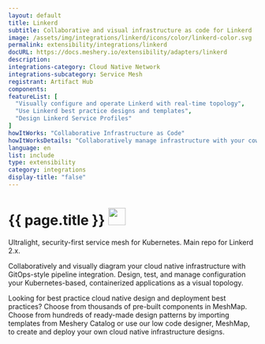 ```yaml
---
layout: default
title: Linkerd
subtitle: Collaborative and visual infrastructure as code for Linkerd
image: /assets/img/integrations/linkerd/icons/color/linkerd-color.svg
permalink: extensibility/integrations/linkerd
docURL: https://docs.meshery.io/extensibility/adapters/linkerd
description: 
integrations-category: Cloud Native Network
integrations-subcategory: Service Mesh
registrant: Artifact Hub
components: 
featureList: [
  "Visually configure and operate Linkerd with real-time topology",
  "Use Linkerd best practice designs and templates",
  "Design Linkerd Service Profiles"
]
howItWorks: "Collaborative Infrastructure as Code"
howItWorksDetails: "Collaboratively manage infrastructure with your coworkers synchronously sharing the same designs."
language: en
list: include
type: extensibility
category: integrations
display-title: "false"
---
```

<h1>{{ page.title }} <img src="{{ page.image }}" style="width: 35px; height: 35px;" /></h1>

<p>
Ultralight, security-first service mesh for Kubernetes. Main repo for Linkerd 2.x.
</p>
<p>
    Collaboratively and visually diagram your cloud native infrastructure with GitOps-style pipeline integration. Design, test, and manage configuration your Kubernetes-based, containerized applications as a visual topology.
</p>
<p>
    Looking for best practice cloud native design and deployment best practices? Choose from thousands of pre-built components in MeshMap. Choose from hundreds of ready-made design patterns by importing templates from Meshery Catalog or use our low code designer, MeshMap, to create and deploy your own cloud native infrastructure designs.
</p>
